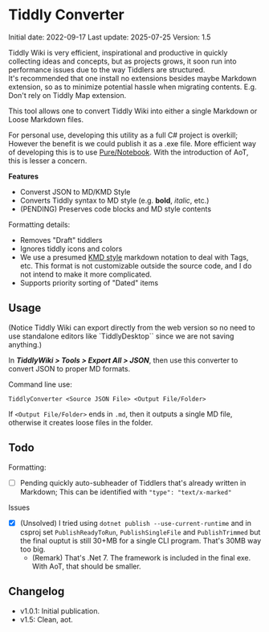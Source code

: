 # Tiddly Converter

Initial date: 2022-09-17
Last update: 2025-07-25
Version: 1.5

Tiddly Wiki is very efficient, inspirational and productive in quickly collecting ideas and concepts, but as projects grows, it soon run into performance issues due to the way Tiddlers are structured.  
It's recommended that one install no extensions besides maybe Markdown extension, so as to minimize potential hassle when migrating contents. E.g. Don't rely on Tiddly Map extension.

This tool allows one to convert Tiddly Wiki into either a single Markdown or Loose Markdown files.  

For personal use, developing this utility as a full C# project is overkill; However the benefit is we could publish it as a .exe file. More efficient way of developing this is to use [Pure/Notebook](https://github.com/pure-the-Language/Pure/). With the introduction of AoT, this is lesser a concern.

**Features**

* Converst JSON to MD/KMD Style
* Converts Tiddly syntax to MD style (e.g. **bold**, *italic*, etc.)
* (PENDING) Preserves code blocks and MD style contents

Formatting details:

* Removes "Draft" tiddlers
* Ignores tiddly icons and colors
* We use a presumed [KMD style](https://files.totalimagine.com/PDF/KnowledgeMarkdownWorkflow-Presentation_No.1_Rev.0.5.pdf) markdown notation to deal with Tags, etc. This format is not customizable outside the source code, and I do not intend to make it more complicated.
* Supports priority sorting of "Dated" items

## Usage

(Notice Tiddly Wiki can export directly from the web version so no need to use standalone editors like `TiddlyDesktop`` since we are not saving anything.)

In ***TiddlyWiki > Tools > Export All > JSON***, then use this converter to convert JSON to proper MD formats.

Command line use:

```
TiddlyConverter <Source JSON File> <Output File/Folder>
```

If `<Output File/Folder>` ends in `.md`, then it outputs a single MD file, otherwise it creates loose files in the folder.

## Todo

Formatting:

- [ ] Pending quickly auto-subheader of Tiddlers that's already written in Markdown; This can be identified with `"type": "text/x-marked"`

Issues

- [x] (Unsolved) I tried using `dotnet publish --use-current-runtime` and in csproj set `PublishReadyToRun`, `PublishSingleFile` and `PublishTrimmed` but the final ouptut is still 30+MB for a single CLI program. That's 30MB way too big.
	* (Remark) That's .Net 7. The framework is included in the final exe. With AoT, that should be smaller.

## Changelog

* v1.0.1: Initial publication.
* v1.5: Clean, aot.